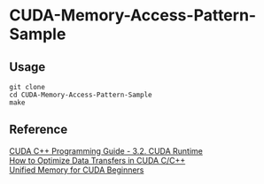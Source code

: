 # CUDA-Memory-Access-Pattern-Sample

## Usage
```
git clone 
cd CUDA-Memory-Access-Pattern-Sample
make
```

## Reference
[CUDA C++ Programming Guide - 3.2. CUDA Runtime](https://docs.nvidia.com/cuda/cuda-c-programming-guide/index.html#cuda-c-runtime)  
[How to Optimize Data Transfers in CUDA C/C++](https://devblogs.nvidia.com/how-optimize-data-transfers-cuda-cc/)  
[Unified Memory for CUDA Beginners](https://devblogs.nvidia.com/unified-memory-cuda-beginners/)  
